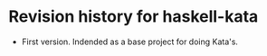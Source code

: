 # Revision history for haskell-kata


* First version. Indended as a base project for doing Kata's.
